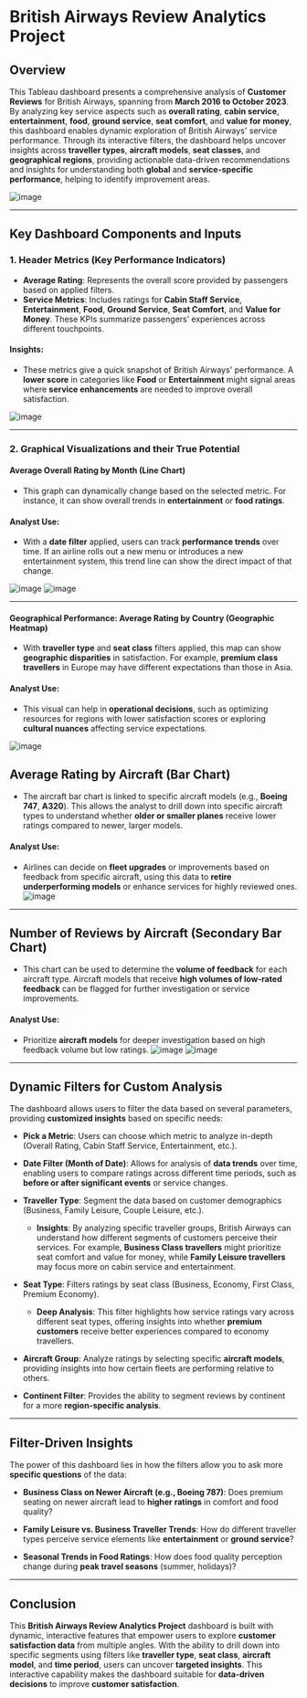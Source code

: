 # **British Airways Review Analytics Project**

## **Overview**
This Tableau dashboard presents a comprehensive analysis of **Customer Reviews** for British Airways, spanning from **March 2016 to October 2023**. By analyzing key service aspects such as **overall rating**, **cabin service**, **entertainment**, **food**, **ground service**, **seat comfort**, and **value for money**, this dashboard enables dynamic exploration of British Airways' service performance. Through its interactive filters, the dashboard helps uncover insights across **traveller types**, **aircraft models**, **seat classes**, and **geographical regions**, providing actionable data-driven recommendations and insights for understanding both **global** and **service-specific performance**, helping to identify improvement areas.

![image](https://github.com/user-attachments/assets/b023f835-adc6-48fd-8966-a6538d0910a1)

---

## **Key Dashboard Components and Inputs**

### **1. Header Metrics (Key Performance Indicators)**

- **Average Rating**: Represents the overall score provided by passengers based on applied filters.
- **Service Metrics**: Includes ratings for **Cabin Staff Service**, **Entertainment**, **Food**, **Ground Service**, **Seat Comfort**, and **Value for Money**. These KPIs summarize passengers’ experiences across different touchpoints.

#### **Insights**:
- These metrics give a quick snapshot of British Airways' performance. A **lower score** in categories like **Food** or **Entertainment** might signal areas where **service enhancements** are needed to improve overall satisfaction.

![image](https://github.com/user-attachments/assets/82747c01-5db4-4dd0-ada6-94df51aa6f7e)

---

### **2. Graphical Visualizations and their True Potential**

#### **Average Overall Rating by Month (Line Chart)**

- This graph can dynamically change based on the selected metric. For instance, it can show overall trends in **entertainment** or **food ratings**.
  
#### **Analyst Use**:
- With a **date filter** applied, users can track **performance trends** over time. If an airline rolls out a new menu or introduces a new entertainment system, this trend line can show the direct impact of that change.

![image](https://github.com/user-attachments/assets/c2c8fe06-9656-428b-8f97-885f2e3aff11)
![image](https://github.com/user-attachments/assets/0ac10efc-c595-465d-b0ae-6faa91ea5e27)

---

#### **Geographical Performance: Average Rating by Country (Geographic Heatmap)**

- With **traveller type** and **seat class** filters applied, this map can show **geographic disparities** in satisfaction. For example, **premium class travellers** in Europe may have different expectations than those in Asia.

#### **Analyst Use**:
- This visual can help in **operational decisions**, such as optimizing resources for regions with lower satisfaction scores or exploring **cultural nuances** affecting service expectations.

![image](https://github.com/user-attachments/assets/e008fcd5-810c-45ee-bde5-3487f3daeaad)


## **Average Rating by Aircraft (Bar Chart)**

- The aircraft bar chart is linked to specific aircraft models (e.g., **Boeing 747**, **A320**). This allows the analyst to drill down into specific aircraft types to understand whether **older or smaller planes** receive lower ratings compared to newer, larger models.

#### **Analyst Use**:
- Airlines can decide on **fleet upgrades** or improvements based on feedback from specific aircraft, using this data to **retire underperforming models** or enhance services for highly reviewed ones.
![image](https://github.com/user-attachments/assets/4ce386b5-c2c9-409a-a104-095b81c774d5)

---

## **Number of Reviews by Aircraft (Secondary Bar Chart)**

- This chart can be used to determine the **volume of feedback** for each aircraft type. Aircraft models that receive **high volumes of low-rated feedback** can be flagged for further investigation or service improvements.

#### **Analyst Use**:
- Prioritize **aircraft models** for deeper investigation based on high feedback volume but low ratings.
![image](https://github.com/user-attachments/assets/ac88310c-bcb3-4961-876c-292030cf76a0)
![image](https://github.com/user-attachments/assets/7af468f2-4d98-4d9f-892c-6437a7bd12d7)
---

## **Dynamic Filters for Custom Analysis**

The dashboard allows users to filter the data based on several parameters, providing **customized insights** based on specific needs:

- **Pick a Metric**: Users can choose which metric to analyze in-depth (Overall Rating, Cabin Staff Service, Entertainment, etc.).
  
- **Date Filter (Month of Date)**: Allows for analysis of **data trends** over time, enabling users to compare ratings across different time periods, such as **before or after significant events** or service changes.

- **Traveller Type**: Segment the data based on customer demographics (Business, Family Leisure, Couple Leisure, etc.).
  
  - **Insights**: By analyzing specific traveller groups, British Airways can understand how different segments of customers perceive their services. For example, **Business Class travellers** might prioritize seat comfort and value for money, while **Family Leisure travellers** may focus more on cabin service and entertainment.

- **Seat Type**: Filters ratings by seat class (Business, Economy, First Class, Premium Economy).
  
  - **Deep Analysis**: This filter highlights how service ratings vary across different seat types, offering insights into whether **premium customers** receive better experiences compared to economy travellers.

- **Aircraft Group**: Analyze ratings by selecting specific **aircraft models**, providing insights into how certain fleets are performing relative to others.

- **Continent Filter**: Provides the ability to segment reviews by continent for a more **region-specific analysis**.

---

## **Filter-Driven Insights**

The power of this dashboard lies in how the filters allow you to ask more **specific questions** of the data:

- **Business Class on Newer Aircraft (e.g., Boeing 787)**: Does premium seating on newer aircraft lead to **higher ratings** in comfort and food quality?
  
- **Family Leisure vs. Business Traveller Trends**: How do different traveller types perceive service elements like **entertainment** or **ground service**?
  
- **Seasonal Trends in Food Ratings**: How does food quality perception change during **peak travel seasons** (summer, holidays)?

---

## **Conclusion**

This **British Airways Review Analytics Project** dashboard is built with dynamic, interactive features that empower users to explore **customer satisfaction data** from multiple angles. With the ability to drill down into specific segments using filters like **traveller type**, **seat class**, **aircraft model**, and **time period**, users can uncover **targeted insights**. This interactive capability makes the dashboard suitable for **data-driven decisions** to improve **customer satisfaction**.


